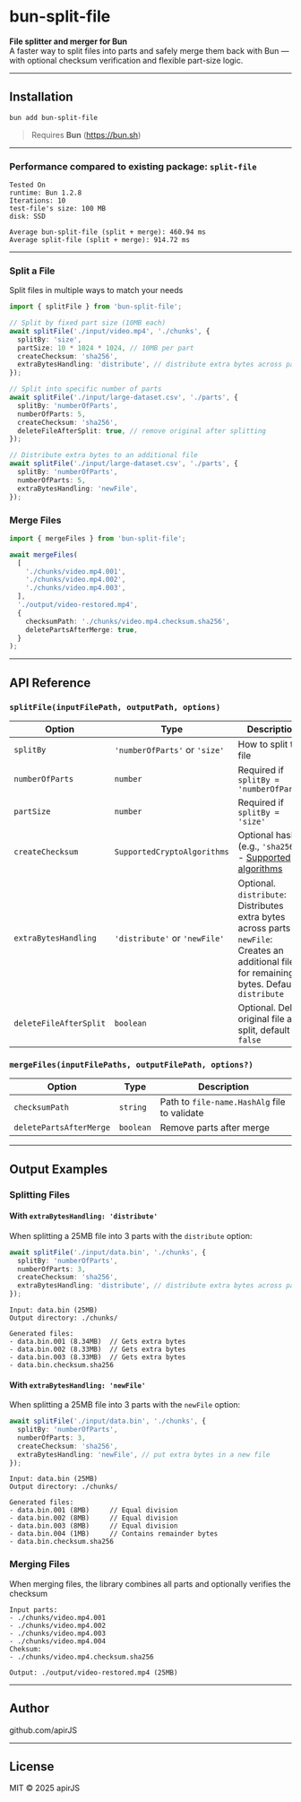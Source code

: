 # bun-split-file

**File splitter and merger for Bun**  
A faster way to split files into parts and safely merge them back with Bun — with optional checksum verification and flexible part-size logic.

---

## Installation

```bash
bun add bun-split-file
```

> Requires **Bun** (https://bun.sh)

---

### Performance compared to existing package: `split-file`
```
Tested On
runtime: Bun 1.2.8
Iterations: 10
test-file's size: 100 MB
disk: SSD 

Average bun‑split‑file (split + merge): 460.94 ms
Average split‑file (split + merge): 914.72 ms
```


---

### Split a File

Split files in multiple ways to match your needs

```ts
import { splitFile } from 'bun-split-file';

// Split by fixed part size (10MB each)
await splitFile('./input/video.mp4', './chunks', {
  splitBy: 'size',
  partSize: 10 * 1024 * 1024, // 10MB per part
  createChecksum: 'sha256',
  extraBytesHandling: 'distribute', // distribute extra bytes across parts
});

// Split into specific number of parts
await splitFile('./input/large-dataset.csv', './parts', {
  splitBy: 'numberOfParts',
  numberOfParts: 5,
  createChecksum: 'sha256',
  deleteFileAfterSplit: true, // remove original after splitting
});

// Distribute extra bytes to an additional file
await splitFile('./input/large-dataset.csv', './parts', {
  splitBy: 'numberOfParts',
  numberOfParts: 5,
  extraBytesHandling: 'newFile',
});
```

### Merge Files

```ts
import { mergeFiles } from 'bun-split-file';

await mergeFiles(
  [
    './chunks/video.mp4.001',
    './chunks/video.mp4.002',
    './chunks/video.mp4.003',
  ],
  './output/video-restored.mp4',
  {
    checksumPath: './chunks/video.mp4.checksum.sha256',
    deletePartsAfterMerge: true,
  }
);
```

---

## API Reference

### `splitFile(inputFilePath, outputPath, options)`

| Option                 | Type                                | Description                                                                                                                                        |
| ---------------------- | ----------------------------------- | -------------------------------------------------------------------------------------------------------------------------------------------------- |
| `splitBy`              | `'numberOfParts'` or `'size'`              | How to split the file                                                                                                                              |
| `numberOfParts`        | `number`                            | Required if `splitBy = 'numberOfParts'`                                                                                                                   |
| `partSize`             | `number`                            | Required if `splitBy = 'size'`                                                                                                                     |
| `createChecksum`       | `SupportedCryptoAlgorithms`         | Optional hash (e.g., `'sha256'`) - [Supported algorithms](https://bun.sh/docs/api/hashing#bun-cryptohasher)                                        |
| `extraBytesHandling`   | `'distribute'` or `'newFile'` | Optional. `distribute`: Distributes extra bytes across parts `newFile`: Creates an additional file for remaining bytes. Default `distribute` |
| `deleteFileAfterSplit` | `boolean`                           | Optional. Delete original file after split, default `false`                                                                                        |

### `mergeFiles(inputFilePaths, outputFilePath, options?)`

| Option                  | Type      | Description                                  |
| ----------------------- | --------- | -------------------------------------------- |
| `checksumPath`          | `string`  | Path to `file-name.HashAlg` file to validate |
| `deletePartsAfterMerge` | `boolean` | Remove parts after merge                     |

---

## Output Examples

### Splitting Files

#### With `extraBytesHandling: 'distribute'`

When splitting a 25MB file into 3 parts with the `distribute` option:

```ts
await splitFile('./input/data.bin', './chunks', {
  splitBy: 'numberOfParts',
  numberOfParts: 3,
  createChecksum: 'sha256',
  extraBytesHandling: 'distribute', // distribute extra bytes across parts
});
```

```
Input: data.bin (25MB)
Output directory: ./chunks/

Generated files:
- data.bin.001 (8.34MB)  // Gets extra bytes
- data.bin.002 (8.33MB)  // Gets extra bytes
- data.bin.003 (8.33MB)  // Gets extra bytes
- data.bin.checksum.sha256
```

#### With `extraBytesHandling: 'newFile'`

When splitting a 25MB file into 3 parts with the `newFile` option:

```ts
await splitFile('./input/data.bin', './chunks', {
  splitBy: 'numberOfParts',
  numberOfParts: 3,
  createChecksum: 'sha256',
  extraBytesHandling: 'newFile', // put extra bytes in a new file
});
```

```
Input: data.bin (25MB)
Output directory: ./chunks/

Generated files:
- data.bin.001 (8MB)     // Equal division
- data.bin.002 (8MB)     // Equal division
- data.bin.003 (8MB)     // Equal division
- data.bin.004 (1MB)     // Contains remainder bytes
- data.bin.checksum.sha256
```

### Merging Files

When merging files, the library combines all parts and optionally verifies the checksum

```
Input parts:
- ./chunks/video.mp4.001
- ./chunks/video.mp4.002
- ./chunks/video.mp4.003
- ./chunks/video.mp4.004
Cheksum:
- ./chunks/video.mp4.checksum.sha256

Output: ./output/video-restored.mp4 (25MB)
```

---

## Author
github.com/apirJS

---
## License
MIT © 2025 apirJS
